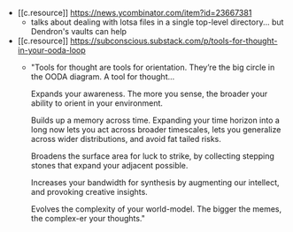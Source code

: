 

- [[c.resource]] https://news.ycombinator.com/item?id=23667381
  - talks about dealing with lotsa files in a single top-level directory... but Dendron's vaults can help
- [[c.resource]] https://subconscious.substack.com/p/tools-for-thought-in-your-ooda-loop
  - "Tools for thought are tools for orientation. They’re the big circle in the OODA diagram. A tool for thought…

    Expands your awareness. The more you sense, the broader your ability to orient in your environment.

    Builds up a memory across time. Expanding your time horizon into a long now lets you act across broader timescales, lets you generalize across wider distributions, and avoid fat tailed risks.

    Broadens the surface area for luck to strike, by collecting stepping stones that expand your adjacent possible.

    Increases your bandwidth for synthesis by augmenting our intellect, and provoking creative insights.

    Evolves the complexity of your world-model. The bigger the memes, the complex-er your thoughts."